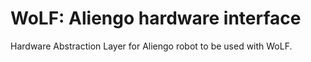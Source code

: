 # WoLF: Aliengo hardware interface

Hardware Abstraction Layer for Aliengo robot to be used with WoLF.
